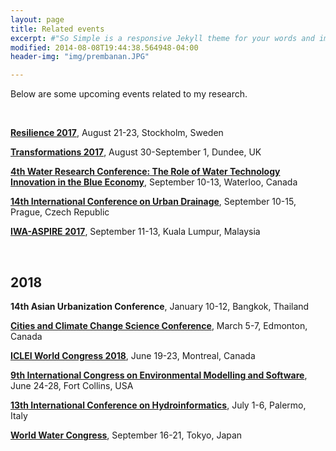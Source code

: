 ```yaml
---
layout: page
title: Related events
excerpt: #"So Simple is a responsive Jekyll theme for your words and images."
modified: 2014-08-08T19:44:38.564948-04:00
header-img: "img/prembanan.JPG"

---
```


Below are some upcoming events related to my research.

<br>

<!--<h1 align="center"> Upcoming events </h1>  -->



<!-- ## 2016

**[Urban Transitions Global Summit](http://www.urbantransitionsconference.com/)**, September 5-9, Shanghai, China   

**[World Water Congress](http://www.iwa-network.org/event/world-water-congress-exhibition-2016/)**, October 9-14, Brisbane, Australia  

## 2017 

**[Green infrastructure: Nature-based solutions for sustainable and resilient cities](http://www.greeninurbs.com/finalconference/)**, April 4-7, Orvieto, Italy
   
**[Embrace the water: A cities of the future conference](http://www.embracethewater2017.com/)**, June 12-14, Gothenburg, Sweden -->

**[Resilience 2017](http://resilience2017.org/)**, August 21-23, Stockholm, Sweden
   
**[Transformations 2017](http://www.transformations2017.org/)**, August 30-September 1, Dundee, UK

**[4th Water Research Conference: The Role of Water Technology Innovation in the Blue Economy](http://www.waterresearchconference.com/)**, September 10-13, Waterloo, Canada

**[14th International Conference on Urban Drainage](http://www.icud2017.org/icud-conference.htm)**, September 10-15, Prague, Czech Republic   

**[IWA-ASPIRE 2017](http://www.aspire2017.org.my/)**, September 11-13, Kuala Lumpur, Malaysia

<br>

## 2018 

**14th Asian Urbanization Conference**, January 10-12, Bangkok, Thailand  

**[Cities and Climate Change Science Conference](http://citiesipcc.org/)**, March 5-7, Edmonton, Canada   

**[ICLEI World Congress 2018](http://www.iclei.org/details/article/iclei-world-congress-2018.html)**, June 19-23, Montreal, Canada  

**[9th International Congress on Environmental Modelling and Software](http://iemss2018.engr.colostate.edu/)**, June 24-28, Fort Collins, USA   

**[13th International Conference on Hydroinformatics](http://www.hic2018.org/)**, July 1-6, Palermo, Italy
   
**[World Water Congress](http://worldwatercongress.org/)**, September 16-21, Tokyo, Japan

